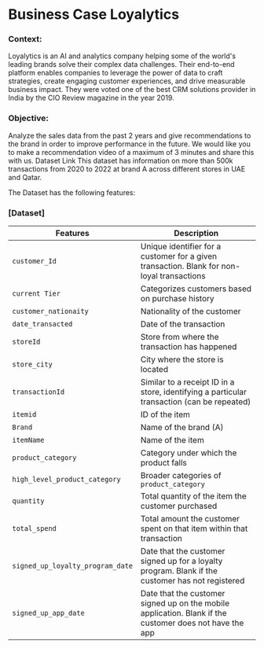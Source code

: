# Business Case Loyalytics

### Context:
Loyalytics is an AI and analytics company helping some of the world's leading brands solve their complex data challenges. Their end-to-end platform enables companies to leverage the power of data to craft strategies, create engaging customer experiences, and drive measurable business impact. They were voted one of the best CRM solutions provider in India by the CIO Review magazine in the year 2019. 

### Objective:
Analyze the sales data from the past 2 years and give recommendations to the brand in order to improve performance in the future. We would like you to make a recommendation video of a maximum of 3 minutes and share this with us. 
Dataset Link This dataset has information on more than 500k transactions from 2020 to 2022 at brand A across different stores in UAE and Qatar. 

The Dataset has the following features:

### [Dataset]

| Features                       | Description                                                                                                 |
|--------------------------------|-------------------------------------------------------------------------------------------------------------|
| `customer_Id`                  | Unique identifier for a customer for a given transaction. Blank for non-loyal transactions                   |
| `current Tier`                 | Categorizes customers based on purchase history                                                             |
| `customer_nationaity`          | Nationality of the customer                                                                                 |
| `date_transacted`              | Date of the transaction                                                                                     |
| `storeId`                      | Store from where the transaction has happened                                                               |
| `store_city`                   | City where the store is located                                                                             |
| `transactionId`                | Similar to a receipt ID in a store, identifying a particular transaction (can be repeated)                  |
| `itemid`                       | ID of the item                                                                                              |
| `Brand`                        | Name of the brand (A)                                                                                       |
| `itemName`                     | Name of the item                                                                                            |
| `product_category`             | Category under which the product falls                                                                      |
| `high_level_product_category`  | Broader categories of `product_category`                                                                    |
| `quantity`                     | Total quantity of the item the customer purchased                                                           |
| `total_spend`                  | Total amount the customer spent on that item within that transaction                                        |
| `signed_up_loyalty_program_date` | Date that the customer signed up for a loyalty program. Blank if the customer has not registered             |
| `signed_up_app_date`           | Date that the customer signed up on the mobile application. Blank if the customer does not have the app     |